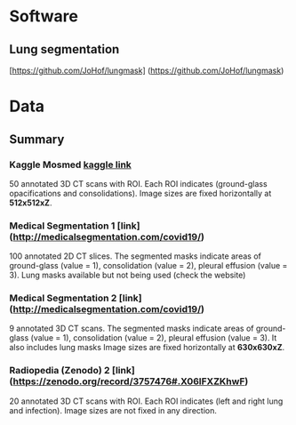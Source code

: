 # Software

## Lung segmentation
[https://github.com/JoHof/lungmask] (https://github.com/JoHof/lungmask)

# Data

## Summary

### Kaggle Mosmed [kaggle link](https://www.kaggle.com/xuehaihe/covidct)

50 annotated 3D CT scans with ROI. Each ROI indicates
(ground-glass opacifications and consolidations).
Image sizes are fixed horizontally at **512x512xZ**. 

### Medical Segmentation 1 [link] (http://medicalsegmentation.com/covid19/)

100 annotated 2D CT slices. The segmented masks indicate areas of 
ground-glass (value = 1), consolidation (value = 2), 
pleural effusion (value = 3).
Lung masks available but not being used (check the website)

### Medical Segmentation 2 [link] (http://medicalsegmentation.com/covid19/)

9 annotated 3D CT scans. The segmented masks indicate areas of 
ground-glass (value = 1), consolidation (value = 2), 
pleural effusion (value = 3). It also includes lung masks
Image sizes are fixed horizontally at **630x630xZ**. 


### Radiopedia (Zenodo) 2 [link] (https://zenodo.org/record/3757476#.X06lFXZKhwF)

20 annotated 3D CT scans with ROI. Each ROI indicates
 (left and right lung and infection).
Image sizes are not fixed in any direction. 


